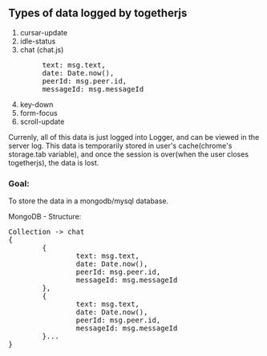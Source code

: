 ## Types of data logged by togetherjs

1.  cursar-update
2.  idle-status
3.  chat (chat.js)
<pre>
        text: msg.text,
        date: Date.now(),
        peerId: msg.peer.id,
        messageId: msg.messageId
</pre>
4.  key-down
5.  form-focus
6.  scroll-update

Currenly, all of this data is just logged into Logger, and can be viewed in the server log. This data is temporarily stored in user's cache(chrome's storage.tab variable), and once the session is over(when the user closes togetherjs), the data is lost.

### Goal:

To store the data in a mongodb/mysql database.

MongoDB - Structure:
<pre>
Collection -> chat
{
        {
                text: msg.text,
                date: Date.now(),
                peerId: msg.peer.id,
                messageId: msg.messageId 
        },
        {
                text: msg.text,
                date: Date.now(),
                peerId: msg.peer.id,
                messageId: msg.messageId 
        }...
}
</pre>